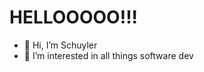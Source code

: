 # HELLOOOOO!!!


- 👋 Hi, I’m Schuyler
- 👀 I’m interested in all things software dev
<!---
- 🌱 I’m currently learning ...
- 💞️ I’m looking to collaborate on ...
- 📫 How to reach me ...
--->
<!---
ax-sankele/ax-sankele is a ✨ special ✨ repository because its `README.md` (this file) appears on your GitHub profile.
You can click the Preview link to take a look at your changes.
--->
